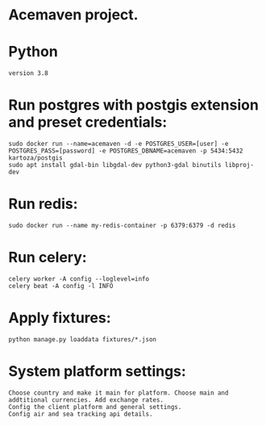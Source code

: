 # Acemaven project.

# Python 
    version 3.8

# Run postgres with postgis extension and preset credentials:    
    sudo docker run --name=acemaven -d -e POSTGRES_USER=[user] -e POSTGRES_PASS=[password] -e POSTGRES_DBNAME=acemaven -p 5434:5432 kartoza/postgis
    sudo apt install gdal-bin libgdal-dev python3-gdal binutils libproj-dev
# Run redis:
    sudo docker run --name my-redis-container -p 6379:6379 -d redis
    
# Run celery:
    celery worker -A config --loglevel=info
    celery beat -A config -l INFO

# Apply fixtures:
    python manage.py loaddata fixtures/*.json
    
# System platform settings:
    Choose country and make it main for platform. Choose main and addtitional currencies. Add exchange rates. 
    Config the client platform and general settings.
    Config air and sea tracking api details.
    